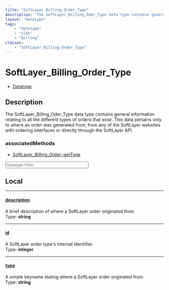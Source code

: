 ```yaml
---
title: "SoftLayer_Billing_Order_Type"
description: "The SoftLayer_Billing_Oder_Type data type contains general information relating to all the different types of orders tha... "
layout: "datatype"
tags:
    - "datatype"
    - "sldn"
    - "Billing"
classes:
    - "SoftLayer_Billing_Order_Type"
---
```


# SoftLayer_Billing_Order_Type
<div id='service-datatype'>
    <ul id='sldn-reference-tabs'>
        <li id='datatype'> <a href='/reference/datatypes/SoftLayer_Billing_Order_Type' >Datatype</a></li>
    </ul>
</div>

## Description 


The SoftLayer_Billing_Oder_Type data type contains general information relating to all the different types of orders that exist. This data pertains only to where an order was generated from, from any of the SoftLayer websites with ordering interfaces or directly through the SoftLayer API. 


### associatedMethods

*  [SoftLayer_Billing_Order::getType](/reference/services/SoftLayer_Billing_Order/getType )





<!-- Filer BEGIN -->
<div class="view-filters">
        <div class="clearfix">
            <div class="search-input-box">
                <input placeholder="Datatype Filter" onkeyup="titleSearch(inputId='prop-input', divId='properties', elementClass='prop-row')" 
                    type="text" id="prop-input" value="" size="30" maxlength="128" class="form-text">
            </div>
        </div>
</div>
<!-- Filer END -->

<div id="properties" class="content">
<div id="localProperties" class="prop-content" >

## Local
<div class="prop-row">

-----
[description]: #description
#### [description]
A brief description of where a SoftLayer order originated from.   
<span class="type-label">Type: </span>**string**  



</div>
<div class="prop-row">

-----
[id]: #id
#### [id]
A SoftLayer order type's internal identifier.   
<span class="type-label">Type: </span>**integer**  



</div>
<div class="prop-row">

-----
[type]: #type
#### [type]
A simple keyname stating where a SoftLayer order originated from.   
<span class="type-label">Type: </span>**string**  



</div>
</div>
<!-- LOCAL PROPERTY END -->

</div>


